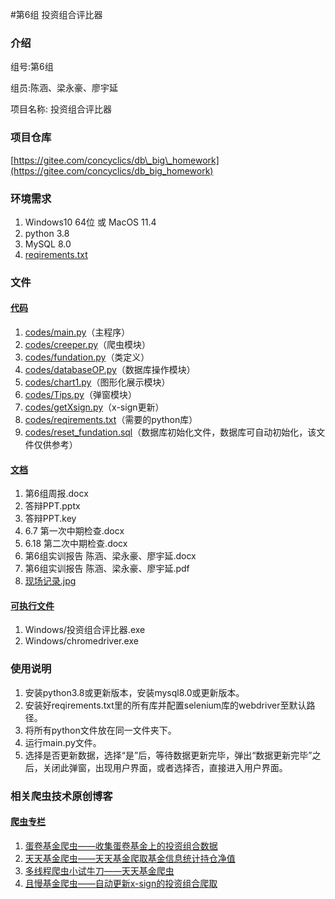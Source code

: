 #第6组 投资组合评比器


### 介绍
组号:第6组

组员:陈涵、梁永豪、廖宇延

项目名称: 投资组合评比器

### 项目仓库
[https://gitee.com/concyclics/db\_big\_homework](https://gitee.com/concyclics/db_big_homework)

### 环境需求
1. Windows10 64位 或 MacOS 11.4
2. python 3.8
3. MySQL 8.0
4. [reqirements.txt](codes/reqirements.txt)

### 文件

#### [代码](codes/)

1. [codes/main.py](codes/main.py)（主程序）
2. [codes/creeper.py](codes/creeper.py)（爬虫模块）
3. [codes/fundation.py](codes/fundation.py)（类定义）
4. [codes/databaseOP.py](codes/databaseOP.py)（数据库操作模块）
5. [codes/chart1.py](codes/chart1.py)（图形化展示模块）
6. [codes/Tips.py](codes/Tips.py)（弹窗模块）
7. [codes/getXsign.py](codes/getXsign.py)（x-sign更新）
8. [codes/reqirements.txt](codes/reqirements.txt)（需要的python库）
9. [codes/reset_fundation.sql](codes/reset_fundation.sql)（数据库初始化文件，数据库可自动初始化，该文件仅供参考）


#### [文档](documents/)

1. 第6组周报.docx2. 答辩PPT.pptx
3. 答辩PPT.key
4. 6.7 第一次中期检查.docx
5. 6.18 第二次中期检查.docx
6. 第6组实训报告 陈涵、梁永豪、廖宇延.docx
7. 第6组实训报告 陈涵、梁永豪、廖宇延.pdf
7. [现场记录.jpg](documents/现场记录.jpg)


#### [可执行文件](executable/)

1. Windows/投资组合评比器.exe
2. Windows/chromedriver.exe


### 使用说明

1.	安装python3.8或更新版本，安装mysql8.0或更新版本。
2.	安装好reqirements.txt里的所有库并配置selenium库的webdriver至默认路径。
3.	将所有python文件放在同一文件夹下。
4.	运行main.py文件。
5.	选择是否更新数据，选择“是”后，等待数据更新完毕，弹出“数据更新完毕”之后，关闭此弹窗，出现用户界面，或者选择否，直接进入用户界面。

### 相关爬虫技术原创博客

#### [爬虫专栏](https://blog.csdn.net/qq_21008741/category_11097367.html)
1. [蛋卷基金爬虫——收集蛋卷基金上的投资组合数据](https://blog.csdn.net/qq_21008741/article/details/117117923)
2. [天天基金爬虫——天天基金爬取基金信息统计持仓净值](https://blog.csdn.net/qq_21008741/article/details/117374507)
3. [多线程爬虫小试牛刀——天天基金爬虫](https://blog.csdn.net/qq_21008741/article/details/117439382)
4. [且慢基金爬虫——自动更新x-sign的投资组合爬取](https://blog.csdn.net/qq_21008741/article/details/117845316)